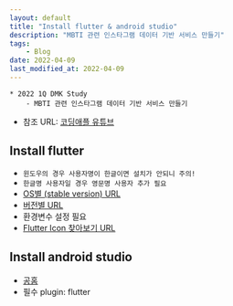 ```yaml
---
layout: default
title: "Install flutter & android studio"
description: "MBTI 관련 인스타그램 데이터 기반 서비스 만들기"
tags:
    - Blog
date: 2022-04-09
last_modified_at: 2022-04-09
---
```

```
* 2022 1Q DMK Study
    - MBTI 관련 인스타그램 데이터 기반 서비스 만들기
```
- 참조 URL: [코딩애플 유튜브](https://www.youtube.com/watch?v=usE9IKaogDU&list=PLfLgtT94nNq1izG4R2WDN517iPX4WXH3C)

## Install flutter
- `윈도우의 경우 사용자명이 한글이면 설치가 안되니 주의!`
- `한글명 사용자일 경우 영문명 사용자 추가 필요`
- [OS별 (stable version) URL](https://docs.flutter.dev/get-started/install?gclid=EAIaIQobChMIuO_w4qeG9wIVWnRgCh2WcAkDEAAYASAAEgLIDfD_BwE&gclsrc=aw.ds)
- [버전별 URL](https://docs.flutter.dev/development/tools/sdk/releases)
- 환경변수 설정 필요
- [Flutter Icon 찾아보기 URL](https://fonts.google.com/icons?selected=Material+Icons)

## Install android studio
- [공홈](https://developer.android.com/studio?gclid=EAIaIQobChMI-67Nqq2G9wIViSRgCh2g5g3yEAAYASAAEgK78PD_BwE&gclsrc=aw.ds)
- 필수 plugin: flutter

